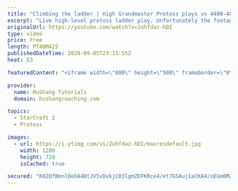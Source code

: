 ```yaml
---
title: "Climbing the ladder | High Grandmaster Protoss plays vs 4400-4800 players"
excerpt: "Live high-level protoss ladder play. Unfortunately the footage came out quite choppy at some points and I was considering just not posting today, but I will post it anyways in case a few of you want to watch still. I'm trying to figure out what the cause of the lag is and hopefully I can get some cleaner"
originalUrl: https://youtube.com/watch?v=2ohfdaz-hDI
type: video
price: Free
length: PT48M42S
publishedDateTime: 2020-09-05T23:15:55Z
heat: 53

featuredContent: "<iframe width=\"800\" height=\"500\" frameborder=\"0\" src=\"https://www.youtube.com/embed/2ohfdaz-hDI\" allow=\"accelerometer; autoplay; encrypted-media; gyroscope; picture-in-picture\" allowfullscreen></iframe>"

provider:
  name: HuShang Tutorials
  domain: hushangcoaching.com

topics:
  - StarCraft 2
  - Protoss

images:
  - url: https://i.ytimg.com/vi/2ohfdaz-hDI/maxresdefault.jpg
    width: 1280
    height: 720
    isCached: true

secured: "K02QfBmnlQeXA4BtJV5vDvkjC03lgmZEFKRce4/et7GSAuj1aCKA4/oEGm0MZfs0QYbvNvdNL1QR2dM9Y+qfnmvOzs8AeSH3iO/20+0UrQhthKsRZ7zvpifONwoaQlzxlcSzQhjQsVNINHJXcx/8/fsNZhKeZx9qoC4+lEJhdSLN3VpMhXLgvuQGGQnL1UZrSIWFK2xZiOKUDo6h425e63CNOIBmzDc90RGaODrKdkpy1Ryqim2c/bfASoowVYQSQUUvjkrzSB9t2x0x7UQDy37MADw8FDnBAztZsM9Y1Qq3EPFLAIGTfvAGYXGmAMpk0SolmX7IBrnZFHAhCiSxvuWqeUrocpjVuWvspujbkxv2jsxww9FTE4EHFGu7hkGE7YRZYpHksWyUJHgsZ8nLU1k0N1CsEGPdWDWDARcAJjc=;5SPgj3c1xwsA0F4OusQWaw=="
---
```



